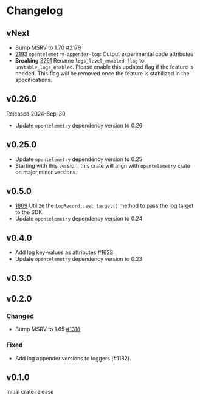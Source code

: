 # Changelog

## vNext

- Bump MSRV to 1.70 [#2179](https://github.com/open-telemetry/opentelemetry-rust/pull/2179)
- [2193](https://github.com/open-telemetry/opentelemetry-rust/pull/2193) `opentelemetry-appender-log`: Output experimental code attributes 
- **Breaking** [2291](https://github.com/open-telemetry/opentelemetry-rust/pull/2291) Rename `logs_level_enabled flag` to `unstable_logs_enabled`. Please enable this updated flag if the feature is needed. This flag will be removed once the feature is stabilized in the specifications.

## v0.26.0
Released 2024-Sep-30
- Update `opentelemetry` dependency version to 0.26

## v0.25.0

- Update `opentelemetry` dependency version to 0.25
- Starting with this version, this crate will align with `opentelemetry` crate
  on major,minor versions.

## v0.5.0

- [1869](https://github.com/open-telemetry/opentelemetry-rust/pull/1869) Utilize the `LogRecord::set_target()` method to pass the log target to the SDK.
- Update `opentelemetry` dependency version to 0.24

## v0.4.0

- Add log key-values as attributes [#1628](https://github.com/open-telemetry/opentelemetry-rust/pull/1628)
- Update `opentelemetry` dependency version to 0.23

## v0.3.0

## v0.2.0

### Changed

- Bump MSRV to 1.65 [#1318](https://github.com/open-telemetry/opentelemetry-rust/pull/1318)

### Fixed

- Add log appender versions to loggers (#1182).

## v0.1.0

Initial crate release

